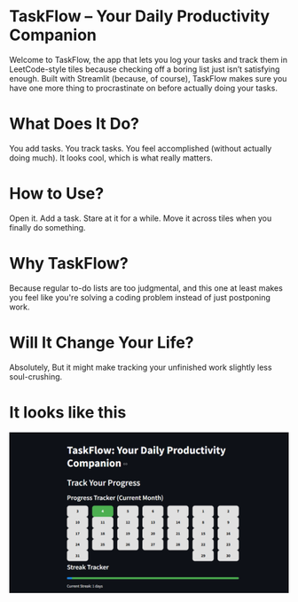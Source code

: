 # TaskFlow – Your Daily Productivity Companion 
Welcome to TaskFlow, the app that lets you log your tasks and track them in LeetCode-style tiles because checking off a boring list just isn’t satisfying enough. Built with Streamlit (because, of course), TaskFlow makes sure you have one more thing to procrastinate on before actually doing your tasks.

# What Does It Do?
You add tasks.
You track tasks.
You feel accomplished (without actually doing much).
It looks cool, which is what really matters.

# How to Use?
Open it.
Add a task.
Stare at it for a while.
Move it across tiles when you finally do something.

# Why TaskFlow?
Because regular to-do lists are too judgmental, and this one at least makes you feel like you're solving a coding problem instead of just postponing work.

# Will It Change Your Life?
Absolutely, But it might make tracking your unfinished work slightly less soul-crushing.

# It looks like this
![Image 1](pic1.png)

